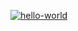 [![hello-world](https://github.com/BobKelsoGIT/hexlet-pytest/actions/workflows/main.yml/badge.svg)](https://github.com/BobKelsoGIT/hexlet-pytest/actions/workflows/main.yml)
